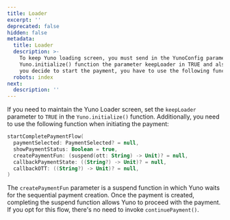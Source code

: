 ```yaml
---
title: Loader
excerpt: ''
deprecated: false
hidden: false
metadata:
  title: Loader
  description: >-
    To keep Yuno loading screen, you must send in the YunoConfig parameter in
    Yuno.initialize() function the parameter keepLoader in TRUE and also when
    you decide to start the payment, you have to use the following function.
  robots: index
next:
  description: ''
---
```

If you need to maintain the Yuno Loader screen, set the `keepLoader` parameter to `TRUE` in the `Yuno.initialize()` function. Additionally, you need to use the following function when initiating the payment:

```kotlin
startCompletePaymentFlow(
  paymentSelected: PaymentSelected? = null,
  showPaymentStatus: Boolean = true,
  createPaymentFun: (suspend(ott: String) -> Unit)? = null,
  callbackPaymentState: ((String?) -> Unit)? = null,
  callbackOTT: ((String?) -> Unit)? = null,
)
```

The `createPaymentFun` parameter is a suspend function in which Yuno waits for the sequential payment creation. Once the payment is created, completing the suspend function allows Yuno to proceed with the payment. If you opt for this flow, there's no need to invoke `continuePayment()`.